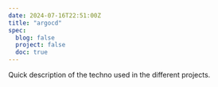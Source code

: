 ```yaml
---
date: 2024-07-16T22:51:00Z
title: "argocd"
spec:
  blog: false
  project: false
  doc: true
---
```


Quick description of the techno used in the different projects.
